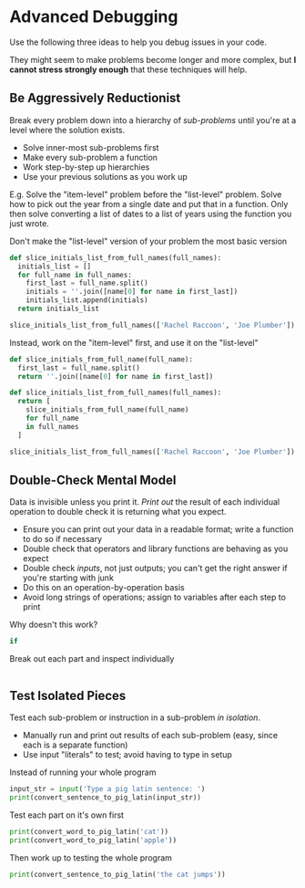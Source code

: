# Advanced Debugging
Use the following three ideas to help you debug issues in your code.

They might seem to make problems become longer and more complex, but **I cannot stress strongly enough** that these techniques will help.

## Be Aggressively Reductionist
Break every problem down into a hierarchy of _sub-problems_ until you're at a level where the solution exists.

* Solve inner-most sub-problems first
* Make every sub-problem a function
* Work step-by-step up hierarchies
* Use your previous solutions as you work up

E.g. Solve the "item-level" problem before the "list-level" problem.
Solve how to pick out the year from a single date and put that in a function.
Only then solve converting a list of dates to a list of years using the function you just wrote.

Don't make the "list-level" version of your problem the most basic version
```python
def slice_initials_list_from_full_names(full_names):
  initials_list = []
  for full_name in full_names:
    first_last = full_name.split()
    initials = ''.join([name[0] for name in first_last])
    initials_list.append(initials)
  return initials_list

slice_initials_list_from_full_names(['Rachel Raccoon', 'Joe Plumber'])
```

Instead, work on the "item-level" first, and use it on the "list-level"
```python
def slice_initials_from_full_name(full_name):
  first_last = full_name.split()
  return ''.join([name[0] for name in first_last])

def slice_initials_list_from_full_names(full_names):
  return [
    slice_initials_from_full_name(full_name)
    for full_name
    in full_names
  ]

slice_initials_list_from_full_names(['Rachel Raccoon', 'Joe Plumber'])
```

## Double-Check Mental Model
Data is invisible unless you print it.
_Print out_ the result of each individual operation to double check it is returning what you expect.

* Ensure you can print out your data in a readable format; write a function to do so if necessary
* Double check that operators and library functions are behaving as you expect
* Double check _inputs_, not just outputs; you can't get the right answer if you're starting with junk
* Do this on an operation-by-operation basis
* Avoid long strings of operations; assign to variables after each step to print

Why doesn't this work?
```python
if
```

Break out each part and inspect individually
```python

```

## Test Isolated Pieces
Test each sub-problem or instruction in a sub-problem _in isolation_.

* Manually run and print out results of each sub-problem (easy, since each is a separate function)
* Use input "literals" to test; avoid having to type in setup

Instead of running your whole program
```python
input_str = input('Type a pig latin sentence: ')
print(convert_sentence_to_pig_latin(input_str))
```

Test each part on it's own first
```python
print(convert_word_to_pig_latin('cat'))
print(convert_word_to_pig_latin('apple'))
```

Then work up to testing the whole program
```python
print(convert_sentence_to_pig_latin('the cat jumps'))
```
